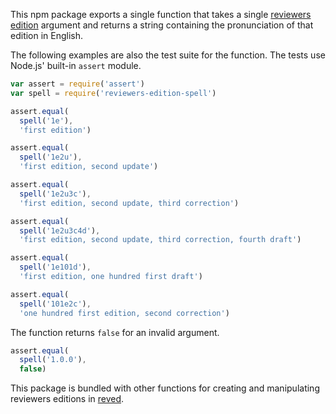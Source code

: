 This npm package exports a single function that takes a single
[reviewers edition][reved] argument and returns a string containing the
pronunciation of that edition in English.

[reved]: https://npmjs.com/packages/reviewers-edition-parse

The following examples are also the test suite for the function. The
tests use Node.js' built-in `assert` module.

```javascript
var assert = require('assert')
var spell = require('reviewers-edition-spell')

assert.equal(
  spell('1e'),
  'first edition')

assert.equal(
  spell('1e2u'),
  'first edition, second update')

assert.equal(
  spell('1e2u3c'),
  'first edition, second update, third correction')

assert.equal(
  spell('1e2u3c4d'),
  'first edition, second update, third correction, fourth draft')

assert.equal(
  spell('1e101d'),
  'first edition, one hundred first draft')

assert.equal(
  spell('101e2c'),
  'one hundred first edition, second correction')
```

The function returns `false` for an invalid argument.

```javascript
assert.equal(
  spell('1.0.0'),
  false)
```

This package is bundled with other functions for
creating and manipulating reviewers editions in
[reved](https://www.npmjs.com/packages/reved).
